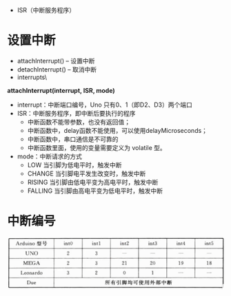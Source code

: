 - ISR（中断服务程序）

# 设置中断
- attachInterrupt() – 设置中断
- detachInterrupt() – 取消中断
- interrupts\

**attachInterrupt(interrupt, ISR, mode)**
- interrupt：中断端口编号，Uno 只有0、1（即D2、D3）两个端口
- ISR：中断服务程序，即中断后要执行的程序
	- 中断函数不能带参数，也没有返回值；
	- 中断函数中，delay函数不能使用，可以使用delayMicroseconds；
	- 中断函数中，串口通信是不可靠的
	- 中断函数里面，使用的变量需要定义为 volatile 型。
- mode：中断请求的方式
	- LOW 当引脚为低电平时，触发中断
	- CHANGE 当引脚电平发生改变时，触发中断
	- RISING 当引脚由低电平变为高电平时，触发中断
	- FALLING 当引脚由高电平变为低电平时，触发中断

# 中断编号
![](../photo/Pasted%20image%2020230527154251.png)